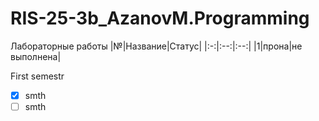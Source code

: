 # RIS-25-3b_AzanovM.Programming
Лабораторные работы
|№|Название|Статус|
|:-:|:--:|:--:|
|1|прона|не выполнена|

First semestr
- [x] smth
- [ ] smth

